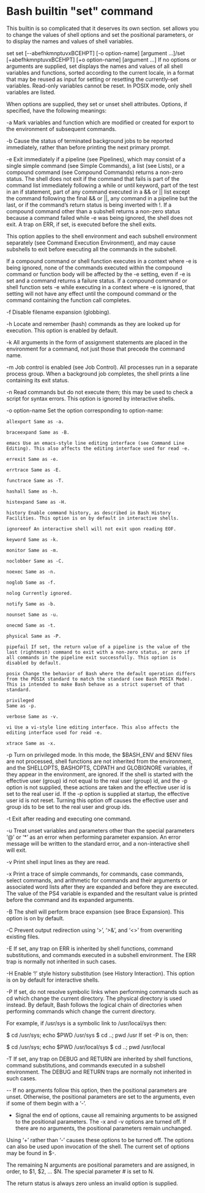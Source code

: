 Bash builtin "set" command
=============================

This builtin is so complicated that it deserves its own section. set allows you to change the values of shell options and set the positional parameters, or to display the names and values of shell variables.

set set [--abefhkmnptuvxBCEHPT] [-o option-name] [argument …]/set [+abefhkmnptuvxBCEHPT] [+o option-name] [argument …]
If no options or arguments are supplied, set displays the names and values of all shell variables and functions, sorted according to the current locale, in a format that may be reused as input for setting or resetting the currently-set variables. Read-only variables cannot be reset. In POSIX mode, only shell variables are listed.

When options are supplied, they set or unset shell attributes. Options, if specified, have the following meanings:

-a Mark variables and function which are modified or created for export to the environment of subsequent commands.

-b Cause the status of terminated background jobs to be reported immediately, rather than before printing the next primary prompt.

-e Exit immediately if a pipeline (see Pipelines), which may consist of a single simple command (see Simple Commands), a list (see Lists), or a compound command (see Compound Commands) returns a non-zero status. The shell does not exit if the command that fails is part of the command list immediately following a while or until keyword, part of the test in an if statement, part of any command executed in a && or || list except the command following the final && or ||, any command in a pipeline but the last, or if the command’s return status is being inverted with !. If a compound command other than a subshell returns a non-zero status because a command failed while -e was being ignored, the shell does not exit. A trap on ERR, if set, is executed before the shell exits.

This option applies to the shell environment and each subshell environment separately (see Command Execution Environment), and may cause subshells to exit before executing all the commands in the subshell.

If a compound command or shell function executes in a context where -e is being ignored, none of the commands executed within the compound command or function body will be affected by the -e setting, even if -e is set and a command returns a failure status. If a compound command or shell function sets -e while executing in a context where -e is ignored, that setting will not have any effect until the compound command or the command containing the function call completes.

-f Disable filename expansion (globbing).

-h Locate and remember (hash) commands as they are looked up for execution. This option is enabled by default.

-k All arguments in the form of assignment statements are placed in the environment for a command, not just those that precede the command name.

-m Job control is enabled (see Job Control). All processes run in a separate process group. When a background job completes, the shell prints a line containing its exit status.

-n Read commands but do not execute them; this may be used to check a script for syntax errors. This option is ignored by interactive shells.

-o option-name Set the option corresponding to option-name:

    allexport Same as -a.
    
    braceexpand Same as -B.
    
    emacs Use an emacs-style line editing interface (see Command Line Editing). This also affects the editing interface used for read -e.
    
    errexit Same as -e.
    
    errtrace Same as -E.
    
    functrace Same as -T.
    
    hashall Same as -h.
    
    histexpand Same as -H.
    
    history Enable command history, as described in Bash History Facilities. This option is on by default in interactive shells.
    
    ignoreeof An interactive shell will not exit upon reading EOF.
    
    keyword Same as -k.
    
    monitor Same as -m.
    
    noclobber Same as -C.
    
    noexec Same as -n.
    
    noglob Same as -f.
    
    nolog Currently ignored.
    
    notify Same as -b.
    
    nounset Same as -u.
    
    onecmd Same as -t.
    
    physical Same as -P.
    
    pipefail If set, the return value of a pipeline is the value of the last (rightmost) command to exit with a non-zero status, or zero if all commands in the pipeline exit successfully. This option is disabled by default.
    
    posix Change the behavior of Bash where the default operation differs from the POSIX standard to match the standard (see Bash POSIX Mode). This is intended to make Bash behave as a strict superset of that standard.
    
    privileged
    Same as -p.
    
    verbose Same as -v.
    
    vi Use a vi-style line editing interface. This also affects the editing interface used for read -e.
    
    xtrace Same as -x.

-p Turn on privileged mode. In this mode, the $BASH_ENV and $ENV files are not processed, shell functions are not inherited from the environment, and the SHELLOPTS, BASHOPTS, CDPATH and GLOBIGNORE variables, if they appear in the environment, are ignored. If the shell is started with the effective user (group) id not equal to the real user (group) id, and the -p option is not supplied, these actions are taken and the effective user id is set to the real user id. If the -p option is supplied at startup, the effective user id is not reset. Turning this option off causes the effective user and group ids to be set to the real user and group ids.

-t Exit after reading and executing one command.

-u Treat unset variables and parameters other than the special parameters ‘@’ or ‘*’ as an error when performing parameter expansion. An error message will be written to the standard error, and a non-interactive shell will exit.

-v Print shell input lines as they are read.

-x Print a trace of simple commands, for commands, case commands, select commands, and arithmetic for commands and their arguments or associated word lists after they are expanded and before they are executed. The value of the PS4 variable is expanded and the resultant value is printed before the command and its expanded arguments.

-B The shell will perform brace expansion (see Brace Expansion). This option is on by default.

-C Prevent output redirection using ‘>’, ‘>&’, and ‘<>’ from overwriting existing files.

-E If set, any trap on ERR is inherited by shell functions, command substitutions, and commands executed in a subshell environment. The ERR trap is normally not inherited in such cases.

-H Enable ‘!’ style history substitution (see History Interaction). This option is on by default for interactive shells.

-P If set, do not resolve symbolic links when performing commands such as cd which change the current directory. The physical directory is used instead. By default, Bash follows the logical chain of directories when performing commands which change the current directory.

For example, if /usr/sys is a symbolic link to /usr/local/sys then:

$ cd /usr/sys; echo $PWD
/usr/sys
$ cd ..; pwd
/usr
If set -P is on, then:

$ cd /usr/sys; echo $PWD
/usr/local/sys
$ cd ..; pwd
/usr/local

-T If set, any trap on DEBUG and RETURN are inherited by shell functions, command substitutions, and commands executed in a subshell environment. The DEBUG and RETURN traps are normally not inherited in such cases.

-- If no arguments follow this option, then the positional parameters are unset. Otherwise, the positional parameters are set to the arguments, even if some of them begin with a ‘-’.

- Signal the end of options, cause all remaining arguments to be assigned to the positional parameters. The -x and -v options are turned off. If there are no arguments, the positional parameters remain unchanged.

Using ‘+’ rather than ‘-’ causes these options to be turned off. The options can also be used upon invocation of the shell. The current set of options may be found in $-.

The remaining N arguments are positional parameters and are assigned, in order, to $1, $2, … $N. The special parameter # is set to N.

The return status is always zero unless an invalid option is supplied.
